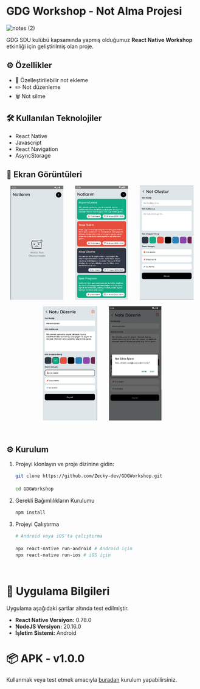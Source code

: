 # GDG Workshop - Not Alma Projesi

![notes (2)](https://github.com/user-attachments/assets/191acf96-dd5b-4e03-a42d-2c05ef8facaa)

GDG SDU kulübü kapsamında yapmış olduğumuz **React Native Workshop** etkinliği için geliştirilmiş olan proje.

## ⚙️ Özellikler

- 📝 Özelleştirilebilir not ekleme
- ✏️ Not düzenleme
- 🗑️ Not silme


## 🛠️ Kullanılan Teknolojiler

- React Native
- Javascript
- React Navigation
- AsyncStorage


## 📸 Ekran Görüntüleri


<p align="center">
  <img src="screenshots/notlarBos.png" height="300px" />
  &nbsp;&nbsp;&nbsp;&nbsp;&nbsp;&nbsp;
  <img src="screenshots/notlar.png" height="300px" />
  &nbsp;&nbsp;&nbsp;&nbsp;&nbsp;&nbsp;
  <img src="screenshots/notOlustur.png" height="300px" />
</p>

<p align="center">
  <img src="screenshots/notDuzenleme.png" height="300px" />
  &nbsp;&nbsp;&nbsp;&nbsp;&nbsp;&nbsp;
  <img src="screenshots/notSilme.png" height="300px" />
</p>

<br/>

## ⚙️ Kurulum

1. Projeyi klonlayın ve proje dizinine gidin:

   ```bash
   git clone https://github.com/Zecky-dev/GDGWorkshop.git
   
   cd GDGWorkshop
   ````

2. Gerekli Bağımlılıkların Kurulumu

   ```bash
   npm install
   ```

3. Projeyi Çalıştırma
   
   ```bash
   # Android veya iOS'ta çalıştırma

   npx react-native run-android # Android için
   npx react-native run-ios # iOS için
   ```

<br/>

# 📱 Uygulama Bilgileri

Uygulama aşağıdaki şartlar altında test edilmiştir.

- **React Native Versiyon:** 0.78.0
- **NodeJS Versiyon:** 20.16.0
- **İşletim Sistemi:** Android

# 📦 APK - v1.0.0

Kullanmak veya test etmek amacıyla [buradan](https://github.com/Zecky-dev/GDGWorkshop/releases/download/v1.0.0/app-release.apk) kurulum yapabilirsiniz.




